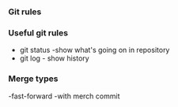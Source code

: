### Git rules

### Useful git rules
- git status -show what's going on in repository
- git log - show history
### Merge types
-fast-forward
-with merch commit